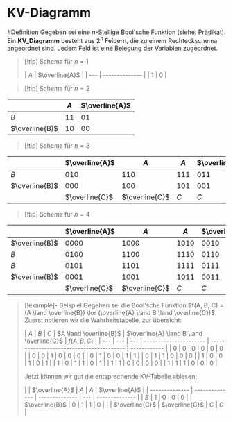 # KV-Diagramm
#Definition
Gegeben sei eine $n$-Stellige Bool'sche Funktion (siehe: [Prädikat](Prädikatenlogik.md#Prädikat)). Ein **KV_Diagramm** besteht aus $2^n$ Feldern, die zu einem Rechteckschema angeordnet sind. Jedem Feld ist eine [Belegung](Erfüllbarkeit.md#Belegung) der Variablen zugeordnet.

>[!tip] Schema für $n=1$
>
>| $A$ | $\overline{A}$ |
| --- | -------------- |
| $1$ | $0$            |

>[!tip] Schema für $n=2$
>
|                | $A$  | $\overline{A}$ |
| -------------- | ---- | -------------- |
| $B$            | $11$ | $01$           |
| $\overline{B}$ | $10$ | $00$           |

>[!tip] Schema für $n=3$
>
|                | $\overline{A}$ | $A$            | $A$   | $\overline{A}$ |
| -------------- | -------------- | -------------- | ----- | -------------- |
| $B$            | $010$          | $110$          | $111$ | $011$          |
| $\overline{B}$ | $000$          | $100$          | $101$ | $001$          |
|                | $\overline{C}$ | $\overline{C}$ | $C$   | $C$            |

>[!tip] Schema für $n=4$
>
|                | $\overline{A}$ | $A$            | $A$    | $\overline{A}$ |                |
| -------------- | -------------- | -------------- | ------ | -------------- | -------------- |
| $\overline{B}$ | $0000$         | $1000$         | $1010$ | $0010$         | $\overline{D}$ |
| $B$            | $0100$         | $1100$         | $1110$ | $0110$         | $\overline{D}$ |
| $B$            | $0101$         | $1101$         | $1111$ | $0111$         | $D$            |
| $\overline{B}$ | $0001$         | $1001$         | $1011$ | $0011$         | $D$            |
|                | $\overline{C}$ | $\overline{C}$ | $C$    | $C$            |                |

>[!example]- Beispiel
>Gegeben sei die Bool'sche Funktion $f(A, B, C) = (A \land \overline{B}) \lor (\overline{A} \land B \land \overline{C})$. Zuerst notieren wir die Wahrheitstabelle, zur übersicht:
>
>| $A$ | $B$ | $C$ | $A \land \overline{B}$ | $\overline{A} \land B \land \overline{C}$ | $f(A, B, C)$ |
| --- | --- | --- | ---------------------- | ----------------------------------------- | ------------ |
| 0   | 0   | 0   | 0                      | 0                                         | 0            |
| 0   | 0   | 1   | 0                      | 0                                         | 0            |
| 0   | 1   | 0   | 0                      | 1                                         | 1            |
| 0   | 1   | 1   | 0                      | 0                                         | 0            |
| 1   | 0   | 0   | 1                      | 0                                         | 1            |
| 1   | 0   | 1   | 1                      | 0                                         | 1            |
| 1   | 1   | 0   | 0                      | 0                                         | 0            |
| 1   | 1   | 1   | 0                      | 0                                         | 0            |
> 
>Jetzt können wir gut die entsprechende KV-Tabelle ablesen:
>
>|                | $\overline{A}$ | $A$            | $A$ | $\overline{A}$ |
| -------------- | -------------- | -------------- | --- | -------------- |
| $B$            | 1              | 0              | 0   | 0              |
| $\overline{B}$ | 0              | 1              | 1   | 0              |
|                | $\overline{C}$ | $\overline{C}$ | $C$ | $C$            |
